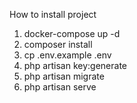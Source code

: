 How to install project
1. docker-compose up -d
2. composer install
3. cp .env.example .env
4. php artisan key:generate
5. php artisan migrate
6. php artisan serve
